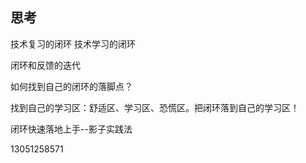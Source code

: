 
## 思考

技术复习的闭环
技术学习的闭环

闭环和反馈的迭代

如何找到自己的闭环的落脚点？

找到自己的学习区：舒适区、学习区、恐慌区。把闭环落到自己的学习区！

闭环快速落地上手--影子实践法

13051258571